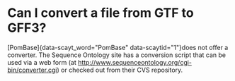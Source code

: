 # Can I convert a file from GTF to GFF3?
<!-- pombase_categories: Tools and Resources -->

[PomBase]{data-scayt_word="PomBase" data-scaytid="1"}does not offer a
converter. The Sequence Ontology site has a conversion script that can
be used via a web form (at
http://www.sequenceontology.org/cgi-bin/converter.cgi) or checked out
from their CVS repository.

